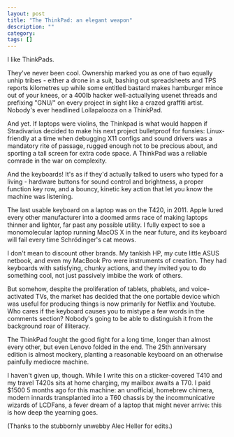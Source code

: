 ```yaml
---
layout: post
title: "The ThinkPad: an elegant weapon"
description: ""
category:
tags: []
---
```


I like ThinkPads.

They've never been cool. Ownership marked you as one of two equally
unhip tribes - either a drone in a suit, bashing out spreadsheets and
TPS reports kilometres up while some entitled bastard makes hamburger
mince out of your knees, or a 400lb hacker well-actuallying usenet
threads and prefixing "GNU/" on every project in sight like a crazed
graffiti artist.  Nobody's ever headlined Lollapalooza on a ThinkPad.

And yet. If laptops were violins, the Thinkpad is what would happen if
Stradivarius decided to make his next project bulletproof for
funsies: Linux-friendly at a time when debugging X11 configs
and sound drivers was a mandatory rite of passage, rugged enough not
to be precious about, and sporting a tall screen for extra code
space. A ThinkPad was a reliable comrade in the war on complexity.

And the keyboards! It's as if they'd actually talked to users who
typed for a living - hardware buttons for sound control and
brightness, a proper function key row, and a bouncy, kinetic key
action that let you know the machine was listening.

The last usable keyboard on a laptop was on the T420, in 2011. Apple lured every
other manufacturer into a doomed arms race of making laptops thinner
and lighter, far past any possible utility. I fully expect to see a
monomolecular laptop running MacOS X in the near future, and its
keyboard will fail every time Schrödinger's cat meows.

I don't mean to discount other brands. My tankish HP, my cute little
ASUS netbook, and even my MacBook Pro were instruments of
creation. They had keyboards with satisfying, chunky actions, and they
invited you to do something cool, not just passively imbibe the work
of others.

But somehow, despite the proliferation of tablets, phablets, and
voice-activated TVs, the market has decided that the one portable
device which was useful for producing things is now primarily for
Netflix and Youtube. Who cares if the keyboard causes you to mistype a
few words in the comments section? Nobody's going to be able to
distinguish it from the background roar of illiteracy.

The ThinkPad fought the good fight for a long time, longer than almost
every other, but even Lenovo folded in the end. The 25th anniversary
edition is almost mockery, planting a reasonable keyboard on an
otherwise painfully mediocre machine.

I haven't given up, though. While I write this on a sticker-covered
T410 and my travel T420s sits at home charging, my mailbox awaits a
T70. I paid $1500 5 months ago for this machine: an unofficial,
homebrew chimera, modern innards transplanted into a T60 chassis by
the incommunicative wizards of LCDFans, a fever dream of a laptop that
might never arrive: this is how deep the yearning goes.

(Thanks to the stubbornly unwebby Alec Heller for edits.)
